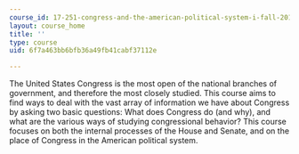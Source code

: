```yaml
---
course_id: 17-251-congress-and-the-american-political-system-i-fall-2016
layout: course_home
title: ''
type: course
uid: 6f7a463bb6bfb36a49fb41cabf37112e

---
```

The United States Congress is the most open of the national branches of government, and therefore the most closely studied. This course aims to find ways to deal with the vast array of information we have about Congress by asking two basic questions: What does Congress do (and why), and what are the various ways of studying congressional behavior? This course focuses on both the internal processes of the House and Senate, and on the place of Congress in the American political system.
